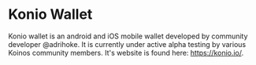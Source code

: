 # Konio Wallet

Konio wallet is an android and iOS mobile wallet developed by community developer @adrihoke. It is currently under active alpha testing by various Koinos community members. It's website is found here:
https://konio.io/.